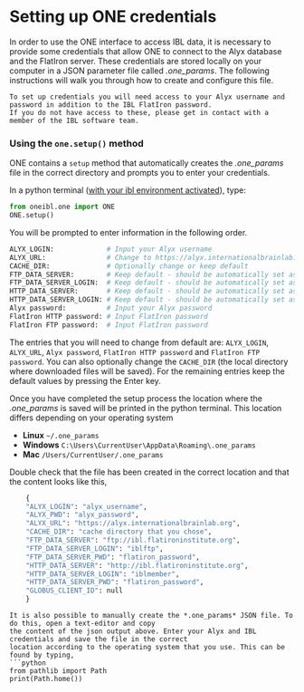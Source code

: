 # Setting up ONE credentials

In order to use the ONE interface to access IBL data, it is necessary to provide some credentials that allow ONE to 
connect to the Alyx database and the FlatIron server. These credentials are stored locally on your computer in a JSON 
parameter file called *.one_params*. The following instructions will walk you through how to create and 
configure this file.

```{important}
To set up credentials you will need access to your Alyx username and password in addition to the IBL FlatIron password. 
If you do not have access to these, please get in contact with a member of the IBL software team.
```


### Using the `one.setup()` method

ONE contains a `setup` method that automatically creates the *.one_params* file in the correct directory and prompts you
to enter your credentials. 

In a python terminal ([with your ibl environment activated](../02_installation)), type:

```python
from oneibl.one import ONE
ONE.setup() 
```

You will be prompted to enter information in the following order. 
 
  
```python
ALYX_LOGIN:             # Input your Alyx username
ALYX_URL:               # Change to https://alyx.internationalbrainlab.org
CACHE_DIR:              # Optionally change or keep default
FTP_DATA_SERVER:        # Keep default - should be automatically set as: ftp://ibl.flatironinstitute.org
FTP_DATA_SERVER_LOGIN:	# Keep default - should be automatically set as: iblftp
HTTP_DATA_SERVER:       # Keep default - should be automatically set as: http://ibl.flatironinstitute.org
HTTP_DATA_SERVER_LOGIN: # Keep default - should be automatically set as: iblmember
Alyx password:          # Input your Alyx password
FlatIron HTTP password:	# Input FlatIron password
FlatIron FTP password:	# Input FlatIron password
```
The entries that you will need to change from default are: `ALYX_LOGIN`, `ALYX_URL`, `Alyx password`, 
`FlatIron HTTP password` and `FlatIron FTP password`. You can also optionally change the `CACHE_DIR` (the local 
directory where downloaded files will be saved). For the remaining entries keep the default values by pressing 
the Enter key.

Once you have completed the setup process the location where the *.one_params* is saved will be printed in the python
terminal. This location differs depending on your operating system

-   **Linux**  `~/.one_params`
-   **Windows** `C:\Users\CurrentUser\AppData\Roaming\.one_params`
-   **Mac** `/Users/CurrentUser/.one_params`

Double check that the file has been created in the correct location and that the content looks like this,

```python
    {
    "ALYX_LOGIN": "alyx_username",
    "ALYX_PWD": "alyx_password",
    "ALYX_URL": "https://alyx.internationalbrainlab.org",
    "CACHE_DIR": "cache directory that you chose",
    "FTP_DATA_SERVER": "ftp://ibl.flatironinstitute.org",
    "FTP_DATA_SERVER_LOGIN": "iblftp",
    "FTP_DATA_SERVER_PWD": "flatiron_password",
    "HTTP_DATA_SERVER": "http://ibl.flatironinstitute.org",
    "HTTP_DATA_SERVER_LOGIN": "iblmember",
    "HTTP_DATA_SERVER_PWD": "flatiron_password",
    "GLOBUS_CLIENT_ID": null
    }          

```


```{note}
It is also possible to manually create the *.one_params* JSON file. To do this, open a text-editor and copy 
the content of the json output above. Enter your Alyx and IBL credentials and save the file in the correct
location according to the operating system that you use. This can be found by typing, 
```python
from pathlib import Path
print(Path.home())
```

